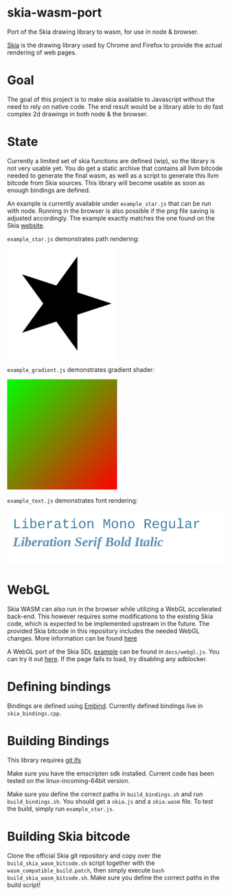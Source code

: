 # skia-wasm-port
Port of the Skia drawing library to wasm, for use in node &amp; browser.

[Skia](https://skia.org/) is the drawing library used by Chrome and Firefox to provide the actual rendering of web pages.

# Goal
The goal of this project is to make skia available to Javascript without the need to rely on native code.
The end result would be a library able to do fast complex 2d drawings in both node & the browser.

# State
Currently a limited set of skia functions are defined (wip), so the library is not very usable yet. You do get a
static archive that contains all llvm bitcode needed to generate the final wasm, as well as a script to generate this
llvm bitcode from Skia sources. This library will become usable as soon as enough bindings are defined.

An example is currently available under `example_star.js` that can be run with node. Running in the
browser is also possible if the png file saving is adjusted accordingly. The example exactly matches the one found
on the Skia [website](https://skia.org/user/api/skcanvas_creation).

`example_star.js` demonstrates path rendering:

![alt text](https://raw.githubusercontent.com/Zubnix/skia-wasm-port/master/out_star.png)

`example_gradient.js` demonstrates gradient shader:

![alt text](https://raw.githubusercontent.com/Zubnix/skia-wasm-port/master/out_gradient.png)

`example_text.js` demonstrates font rendering:

![alt text](https://raw.githubusercontent.com/Zubnix/skia-wasm-port/master/out_text.png)

# WebGL

Skia WASM  can also run in the browser while utilizing a WebGL accelerated back-end. This however requires
some modifications to the existing Skia code, which is expected to be implemented upstream in the future.
The provided Skia bitcode in this repository includes the needed WebGL changes. More information can be found
[here](https://bugs.chromium.org/p/skia/issues/detail?id=8041)

A WebGL port of the Skia SDL [example](https://github.com/google/skia/blob/master/example/SkiaSDLExample.cpp) can be found in `docs/webgl.js`. You can try it out [here](https://zubnix.github.io/skia-wasm-port/). If the page fails to load, try disabling any adblocker.

# Defining bindings
Bindings are defined using [Embind](https://kripken.github.io/emscripten-site/docs/porting/connecting_cpp_and_javascript/embind.html).
Currently defined bindings live in `skia_bindings.cpp`.

# Building Bindings
This library requires [git lfs](https://git-lfs.github.com/)

Make sure you have the emscripten sdk installed. Current code has been tested on the linux-incoming-64bit version.

Make sure you define the correct paths in `build_bindings.sh` and run `build_bindings.sh`. You should get a `skia.js` 
and a `skia.wasm` file. To test the build, simply run `example_star.js`.


# Building Skia bitcode
Clone the official Skia git repository and copy over the `build_skia_wasm_bitcode.sh` script together with the `wasm_compatible_build.patch`,
then simply execute `bash build_skia_wasm_bitcode.sh`. Make sure you define the correct paths in the build script!
